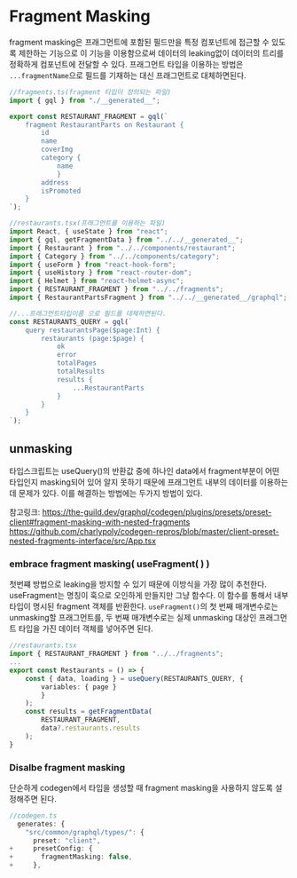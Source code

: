 # Fragment Masking

fragment masking은 프래그먼트에 포함된 필드만을 특정 컴포넌트에 접근할 수 있도록 제한하는 기능으로 이 기능을 이용함으로써 데이터의 leaking없이 데이터의 트리를 정확하게 컴포넌트에 전달할 수 있다. 
프래그먼트 타입을 이용하는 방법은 `...fragmentName`으로 필드를 기재하는 대신 프래그먼트로 대체하면된다. 
```ts
//fragments.ts(fragment 타입이 정의되는 파일)
import { gql } from "./__generated__";

export const RESTAURANT_FRAGMENT = gql(`
	fragment RestaurantParts on Restaurant {
		id
		name
		coverImg
		category {
			name
			}
		address
		isPromoted
	}
`);
```

```ts
//restaurants.tsx(프래그먼트를 이용하는 파일)
import React, { useState } from "react";
import { gql, getFragmentData } from "../../__generated__";
import { Restaurant } from "../../components/restaurant";
import { Category } from "../../components/category";
import { useForm } from "react-hook-form";
import { useHistory } from "react-router-dom";
import { Helmet } from "react-helmet-async";
import { RESTAURANT_FRAGMENT } from "../../fragments";
import { RestaurantPartsFragment } from "../../__generated__/graphql";

//...프래그먼트타입이름 으로 필드를 대체하면된다.
const RESTAURANTS_QUERY = gql(`
	query restaurantsPage($page:Int) {
		restaurants (page:$page) {
			ok
			error
			totalPages
			totalResults
			results {
				...RestaurantParts
			}
		}
	}
`);
```

## unmasking
타입스크립트는 useQuery()의 반환값 중에 하나인 data에서 fragment부분이 어떤 타입인지 masking되어 있어 알지 못하기 때문에 프래그먼트 내부의 데이터를 이용하는데 문제가 있다. 이를 해결하는 방법에는 두가지 방법이 있다.

참고링크:
https://the-guild.dev/graphql/codegen/plugins/presets/preset-client#fragment-masking-with-nested-fragments
https://github.com/charlypoly/codegen-repros/blob/master/client-preset-nested-fragments-interface/src/App.tsx

### embrace fragment masking( useFragment( ) )
첫번쨰 방법으로 leaking을 방지할 수 있기 때문에 이방식을 가장 많이 추천한다.
useFragment는 명칭이 훅으로 오인하게 만들지만 그냥 함수다. 이 함수를 통해서 내부 타입이 명시된 fragment 객체를 반환한다.
`useFragment()`의 첫 번째 매개변수로는 unmasking할 프래그먼트를, 두 번째 매개변수로는 실제 unmasking 대상인 프래그먼트 타입을 가진 데이터 객체를 넣어주면 된다.

```ts
//restaurants.tsx
import { RESTAURANT_FRAGMENT } from "../../fragments";
...
export const Restaurants = () => {
	const { data, loading } = useQuery(RESTAURANTS_QUERY, {
		variables: { page } 
		}
	);
	const results = getFragmentData(
		RESTAURANT_FRAGMENT,
		data?.restaurants.results
	);
}

```

### Disalbe fragment masking
단순하게 codegen에서 타입을 생성할 때 fragment masking을 사용하지 않도록 설정해주면 된다.
```ts
//codegen.ts
  generates: {
    "src/common/graphql/types/": {
      preset: "client",
+     presetConfig: {
+       fragmentMasking: false,
+     },
```